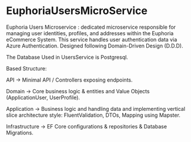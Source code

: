 # EuphoriaUsersMicroService
Euphoria Users Microservice : dedicated microservice responsible for managing user identities, profiles, and addresses within the Euphoria eCommerce System. This service handles user authentication data via Azure Authentication. Designed following Domain-Driven Design (D.D.D).

The Database Used in UsersService is Postgresql. 

Based Structure:

API → Minimal API / Controllers exposing endpoints.

Domain → Core business logic & entities and Value Objects (ApplicationUser, UserProfile).

Application → Business logic and handling data and implementing vertical slice architecture style: FluentValidation, DTOs, Mapping using Mapster.

Infrastructure → EF Core configurations & repositories & Database Migrations.
